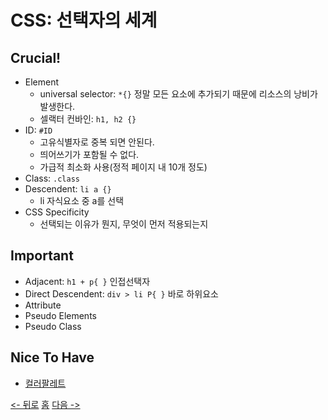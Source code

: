 # CSS: 선택자의 세계
## Crucial!
- Element
    - universal selector: `*{}`
        정말 모든 요소에 추가되기 때문에 리소스의 낭비가 발생한다.
    - 셀랙터 컨바인: `h1, h2 {}`
- ID: `#ID`
    - 고유식별자로 중복 되면 안된다. 
    - 띄어쓰기가 포함될 수 없다. 
    - 가급적 최소화 사용(정적 페이지 내 10개 정도)
- Class: `.class`
- Descendent: `li a {}` 
    - li 자식요소 중 a를 선택
- CSS Specificity
    - 선택되는 이유가 뭔지, 무엇이 먼저 적용되는지
## Important
- Adjacent: `h1 + p{ }` 인접선택자
- Direct Descendent: `div > li P{ }` 바로 하위요소
- Attribute
- Pseudo Elements
- Pseudo Class
## Nice To Have
- [컬러팔레트](https://coolors.co/palettes/trending)

[<- 뒤로](./section06.md) [홈](../info.md) [다음 ->](./section08.md)